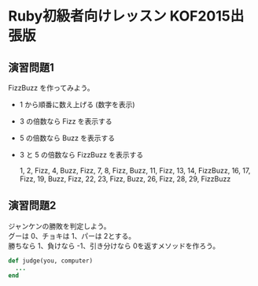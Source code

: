 # Ruby初級者向けレッスン KOF2015出張版

## 演習問題1

FizzBuzz を作ってみよう。

* 1 から順番に数え上げる (数字を表示)
* 3 の倍数なら Fizz を表示する
* 5 の倍数なら Buzz を表示する
* 3 と 5 の倍数なら FizzBuzz を表示する

    1, 2, Fizz, 4, Buzz, Fizz, 7, 8, Fizz, Buzz, 11, Fizz, 13, 14, FizzBuzz, 16, 17, Fizz, 19, Buzz, Fizz, 22, 23, Fizz, Buzz, 26, Fizz, 28, 29, FizzBuzz


## 演習問題2

ジャンケンの勝敗を判定しよう。  
グーは 0、チョキは 1、パーは 2とする。  
勝ちなら 1、負けなら -1、引き分けなら 0を返すメソッドを作ろう。  

```ruby
def judge(you, computer)
  ...
end
```

